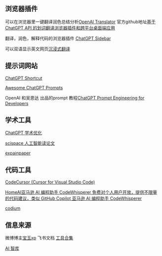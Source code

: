 ## 浏览器插件
可以在浏览器里一键翻译润色总结分析[OpenAI Translator](https://chrome.google.com/webstore/detail/openai-translator/ogjibjphoadhljaoicdnjnmgokohngcc) 官方github地址[基于 ChatGPT API 的划词翻译浏览器插件和跨平台桌面端应用](https://github.com/yetone/openai-translator)
 
 翻译，润色，解释代码的浏览器插件 [ChatGPT Sidebar](https://chatgpt-sidebar.com/)
 
 可以双语显示英文网页[沉浸式翻译](https://chrome.google.com/webstore/detail/immersive-translate/bpoadfkcbjbfhfodiogcnhhhpibjhbnh)

## 提示词网站
[ChatGPT Shortcut](https://newzone.top/chatgpt/)

[Awesome ChatGPT Prompts](https://github.com/f/awesome-chatgpt-prompts)


OpenAI 和吴恩达 出品的prompt 教程[ChatGPT Prompt Engineering for Developers](https://learn.deeplearning.ai/chatgpt-prompt-eng/lesson/1/introduction)


## 学术工具
[ChatGPT 学术优化](https://github.com/binary-husky/chatgpt_academic)

[scispace 人工智能读论文](https://typeset.io/)

[expainpaper](https://www.explainpaper.com/)
## 代码工具
[CodeCursor (Cursor for Visual Studio Code)](https://github.com/Helixform/CodeCursor)

[HomeAI亚马逊 AI 编程助手 CodeWhisperer 免费对个人用户开放，提供不限量的代码建议，类似 GitHub Copilot
亚马逊 AI 编程助手 CodeWhisperer](https://www.appinn.com/amazon-codewhisperer/)

[codium](https://www.codium.ai/#home-wait)

## 信息来源
微博博主[宝玉xp](https://weibo.com/u/1727858283)
飞书文档 [工具合集](https://bytedance.feishu.cn/base/AIMAbnJxQaNgSGsBAtwcdAkLnvf?table=tblmZTd8VuUOOONh&view=vew0Eo17BB&continueFlag=65b5f564557a5863fb2f42d9bf7b5a89)

[AI 智库](https://ki6j1b0d92h.feishu.cn/wiki/wikcnj4ZePHZALh51yfo3cHMxag)

